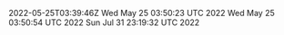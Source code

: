 2022-05-25T03:39:46Z
Wed May 25 03:50:23 UTC 2022
Wed May 25 03:50:54 UTC 2022
Sun Jul 31 23:19:32 UTC 2022
